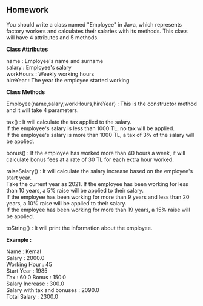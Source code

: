## Homework

You should write a class named "Employee" in Java, which represents factory workers and calculates their salaries with its methods. This class will have 4 attributes and 5 methods.

**Class Attributes**

name : Employee's name and surname   
salary : Employee's salary  
workHours : Weekly working hours  
hireYear : The year the employee started working

**Class Methods**

Employee(name,salary,workHours,hireYear) : This is the constructor method and it will take 4 parameters.

tax() : It will calculate the tax applied to the salary.   
If the employee's salary is less than 1000 TL, no tax will be applied.  
If the employee's salary is more than 1000 TL, a tax of 3% of the salary will be applied.

bonus() : If the employee has worked more than 40 hours a week, it will calculate bonus fees at a rate of 30 TL for each extra hour worked.

raiseSalary() : It will calculate the salary increase based on the employee's start year.  
Take the current year as 2021. If the employee has been working for less than 10 years, a 5% raise will be applied to their salary.  
If the employee has been working for more than 9 years and less than 20 years, a 10% raise will be applied to their salary.  
If the employee has been working for more than 19 years, a 15% raise will be applied.  

toString() : It will print the information about the employee.

**Example :**

Name : Kemal  
Salary : 2000.0  
Working Hour : 45  
Start Year : 1985  
Tax : 60.0 Bonus : 150.0  
Salary Increase : 300.0  
Salary with tax and bonuses : 2090.0  
Total Salary : 2300.0 